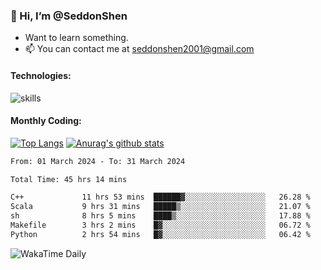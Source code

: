 ### 👋 Hi, I’m @SeddonShen
- Want to learn something.
- 📫 You can contact me at seddonshen2001@gmail.com

#### Technologies:

![skills](https://skillicons.dev/icons?i=scala,js,html,css,bootstrap,jquery,c,cpp,cloudflare,django,docker,flask,git,github,githubactions,linux,latex,mysql,nodejs,ps,php,pr,py,raspberrypi,redis,unreal,v,vscode,vue,bash)

#### Monthly Coding:
[![Top Langs](https://github-readme-stats.vercel.app/api/top-langs?username=seddonshen&show_icons=true&locale=en&layout=compact&hide=html&langs_count=8)](https://github.com/SeddonShen/)
[![Anurag's github stats](https://github-readme-stats.vercel.app/api?username=SeddonShen&count_private=true&show_icons=true)](https://github.com/anuraghazra/github-readme-stats)
<!--START_SECTION:waka-->

```txt
From: 01 March 2024 - To: 31 March 2024

Total Time: 45 hrs 14 mins

C++             11 hrs 53 mins  ██████▓░░░░░░░░░░░░░░░░░░   26.28 %
Scala           9 hrs 31 mins   █████▒░░░░░░░░░░░░░░░░░░░   21.07 %
sh              8 hrs 5 mins    ████▒░░░░░░░░░░░░░░░░░░░░   17.88 %
Makefile        3 hrs 2 mins    █▓░░░░░░░░░░░░░░░░░░░░░░░   06.72 %
Python          2 hrs 54 mins   █▓░░░░░░░░░░░░░░░░░░░░░░░   06.42 %
```

<!--END_SECTION:waka-->

![WakaTime Daily](https://wakatime.com/share/@seddon2001/61a7e342-5f12-4fea-bf92-1fac161e97d6.svg)
<!---
SeddonShen/SeddonShen is a ✨ special ✨ repository because its `README.md` (this file) appears on your GitHub profile.
You can click the Preview link to take a look at your changes.
--->
